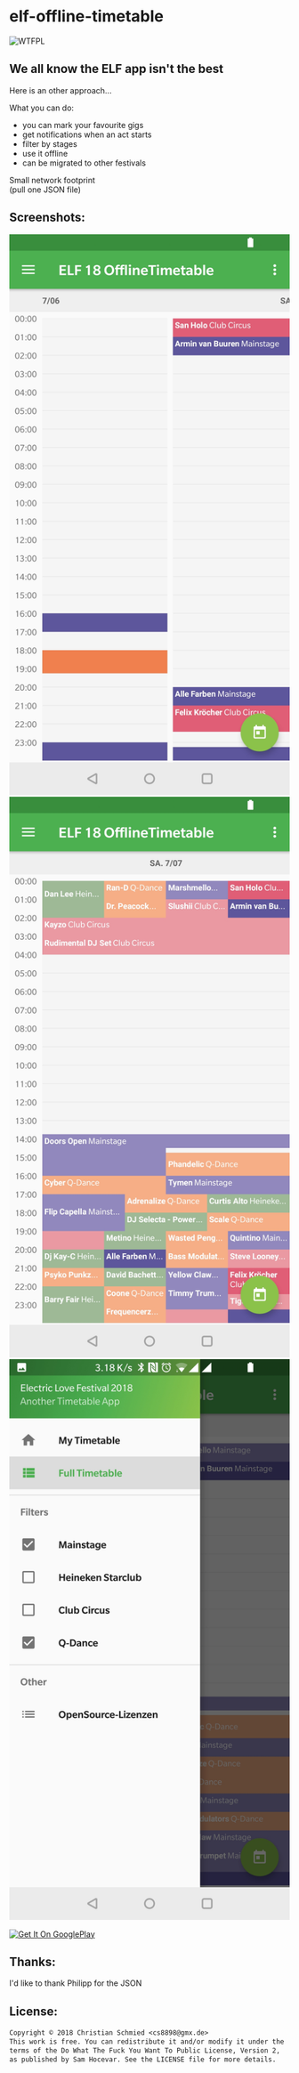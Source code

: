 # elf-offline-timetable
![WTFPL](http://www.wtfpl.net/wp-content/uploads/2012/12/wtfpl-badge-1.png)

We all know the ELF app isn't the best
--------------------------------------

Here is an other approach... 

What you can do:
- you can mark your favourite gigs
- get notifications when an act starts
- filter by stages
- use it offline
- can be migrated to other festivals

Small network footprint  
(pull one JSON file)

Screenshots:
------------

![My List](/screenshots/mylist.png)
![Full List](/screenshots/fulllist.png)
![Menu](/screenshots/menu.png)


[![Get It On GooglePlay](https://cdn.rawgit.com/steverichey/google-play-badge-svg/master/img/en_get.svg)](https://play.google.com/store/apps/details?id=tk.cs8898.elfofflinett)

Thanks:
-------

I'd like to thank Philipp for the JSON

License:
--------
```
Copyright © 2018 Christian Schmied <cs8898@gmx.de>
This work is free. You can redistribute it and/or modify it under the
terms of the Do What The Fuck You Want To Public License, Version 2,
as published by Sam Hocevar. See the LICENSE file for more details.
```
